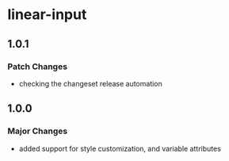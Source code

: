 # linear-input

## 1.0.1

### Patch Changes

- checking the changeset release automation

## 1.0.0

### Major Changes

- added support for style customization, and variable attributes
